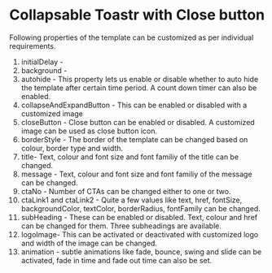 # Collapsable Toastr with Close button
Following properties of the template can be customized as per individual requirements.

1. initialDelay - 
2. background -
3. autohide - This property lets us enable or disable whether to auto hide the template after certain time period. A count down timer can also be enabled. 
4. collapseAndExpandButton - This can be enabled or disabled with a customized image
5. closeButton - Close button can be enabled or disabled. A customized image can be used as close button icon. 
6. borderStyle - The border of the template can be changed based on colour, border type and width. 
7. title- Text, colour and font size and font familiy of the title can be changed.
8. message - Text, colour and font size and font familiy of the message can be changed.
9. ctaNo - Number of CTAs can be changed either to one or two. 
10. ctaLink1 and ctaLink2 - Quite a few values like text, href, fontSize, backgroundColor, textColor, borderRadius, fontFamily can be changed. 
11. subHeading - These can be enabled or disabled. Text, colour and href can be changed for them. Three subheadings are available.
12. logoImage- This can be activated or deactivated with customized logo and width of the image can be changed. 
13. animation - subtle animations like fade, bounce, swing and slide can be activated, fade in time and fade out time can also be set.
